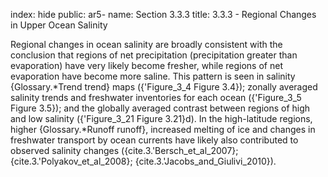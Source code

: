 index: hide
public: ar5-
name: Section 3.3.3
title: 3.3.3 - Regional Changes in Upper Ocean Salinity

Regional changes in ocean salinity are broadly consistent with the conclusion that regions of net precipitation (precipitation greater than evaporation) have very likely become fresher, while regions of net evaporation have become more saline. This pattern is seen in salinity {Glossary.*Trend trend} maps ({'Figure_3_4 Figure 3.4}); zonally averaged salinity trends and freshwater inventories for each ocean ({'Figure_3_5 Figure 3.5}); and the globally averaged contrast between regions of high and low salinity ({'Figure_3_21 Figure 3.21}d). In the high-latitude regions, higher {Glossary.*Runoff runoff}, increased melting of ice and changes in freshwater transport by ocean currents have likely also contributed to observed salinity changes ({cite.3.'Bersch_et_al_2007}; {cite.3.'Polyakov_et_al_2008}; {cite.3.'Jacobs_and_Giulivi_2010}).

